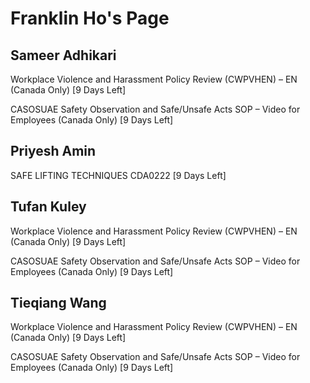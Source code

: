 Franklin Ho's Page
==================

Sameer Adhikari
---------------


Workplace Violence and Harassment Policy Review (CWPVHEN) – EN (Canada Only) [9 Days Left]


CASOSUAE Safety Observation and Safe/Unsafe Acts SOP – Video for Employees (Canada Only) [9 Days Left]

  
  
  
  
Priyesh Amin
------------


SAFE LIFTING TECHNIQUES CDA0222 [9 Days Left]

  
  
  
  
Tufan Kuley
-----------


Workplace Violence and Harassment Policy Review (CWPVHEN) – EN (Canada Only) [9 Days Left]


CASOSUAE Safety Observation and Safe/Unsafe Acts SOP – Video for Employees (Canada Only) [9 Days Left]

  
  
  
  
Tieqiang Wang
-------------


Workplace Violence and Harassment Policy Review (CWPVHEN) – EN (Canada Only) [9 Days Left]


CASOSUAE Safety Observation and Safe/Unsafe Acts SOP – Video for Employees (Canada Only) [9 Days Left]

  
  
  
  
